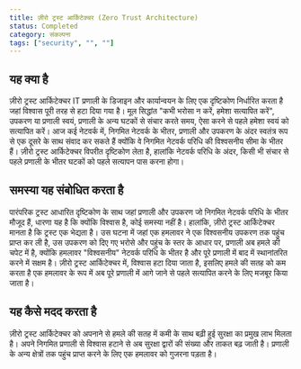 ```yaml
---
title: ज़ीरो ट्रस्ट आर्किटेक्चर (Zero Trust Architecture)
status: Completed
category: संकल्पना
tags: ["security", "", ""]
---
```


## यह क्या है

ज़ीरो ट्रस्ट आर्किटेक्चर IT प्रणाली के डिजाइन और कार्यान्वयन के लिए एक दृष्टिकोण निर्धारित करता है जहां विश्वास पूरी तरह से हटा दिया गया है। मूल सिद्धांत "कभी भरोसा न करें, हमेशा सत्यापित करें", उपकरण या प्रणाली स्वयं, प्रणाली के अन्य घटकों से संचार करते समय, ऐसा करने से पहले हमेशा स्वयं को सत्यापित करें। आज कई नेटवर्क में, निगमित नेटवर्क के भीतर, प्रणाली और उपकरण के अंदर स्वतंत्र रूप से एक दूसरे के साथ संवाद कर सकते हैं क्योंकि वे निगमित नेटवर्क परिधि की विश्वसनीय सीमा के भीतर हैं। ज़ीरो ट्रस्ट आर्किटेक्चर विपरीत दृष्टिकोण लेता है, हालांकि नेटवर्क परिधि के अंदर, किसी भी संचार से पहले प्रणाली के भीतर घटकों को पहले सत्यापन पास करना होगा।

## समस्या यह संबोधित करता है

पारंपरिक ट्रस्ट आधारित दृष्टिकोण के साथ जहां प्रणाली और उपकरण जो निगमित नेटवर्क परिधि के भीतर मौजूद हैं, धारणा यह है कि क्योंकि विश्वास है, कोई समस्या नहीं है। हालांकि, ज़ीरो ट्रस्ट आर्किटेक्चर मानता है कि ट्रस्ट एक भेद्यता है। उस घटना में जहां एक हमलावर ने एक विश्वसनीय उपकरण तक पहुंच प्राप्त कर ली है, उस उपकरण को दिए गए भरोसे और पहुंच के स्तर के आधार पर, प्रणाली अब हमले की चपेट में है, क्योंकि हमलावर "विश्वसनीय" नेटवर्क परिधि के भीतर है और पूरे प्रणाली में बाद में स्थानांतरित करने में सक्षम है। ज़ीरो ट्रस्ट आर्किटेक्चर में, विश्वास हटा दिया जाता है, इसलिए हमले की सतह को कम करता है एक हमलावर के रूप में अब पूरे प्रणाली में आगे जाने से पहले सत्यापित करने के लिए मजबूर किया जाता है।

## यह कैसे मदद करता है

ज़ीरो ट्रस्ट आर्किटेक्चर को अपनाने से हमले की सतह में कमी के साथ बढ़ी हुई सुरक्षा का प्रमुख लाभ मिलता है। अपने निगमित प्रणाली से विश्वास हटाने से अब सुरक्षा द्वारों की संख्या और ताकत बढ़ जाती है। प्रणाली के अन्य क्षेत्रों तक पहुंच प्राप्त करने के लिए एक हमलावर को गुजरना पड़ता है।
